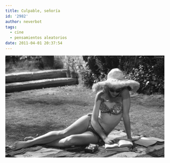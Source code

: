 ```yaml
---
title: Culpable, señoría
id: '2982'
author: neverbot
tags:
  - cine
  - pensamientos aleatorios
date: 2011-04-01 20:37:54
---
```


![](./culpable-senoria/culpable-senyoria.gif "Culpable, señoría")